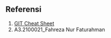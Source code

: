 
## Referensi

1. [GIT Cheat Sheet](https://www.javatpoint.com/git-cheat-sheet)
2. A3.2100021_Fahreza Nur Faturahman
